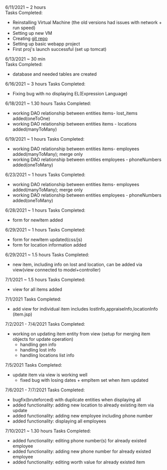 6/11/2021 ~ 2 hours  
Tasks Completed:
* Reinstalling Virtual Machine (the old versions had issues with network + run speed)
* Setting up new VM
* Creating [git repo](https://github.com/mturchanov-matc-school-projects/museum.git)
* Setting up basic webapp project
* First proj's launch successful (set up tomcat)


6/13/2021 ~ 30 min  
Tasks Completed:
* database and needed tables are created

6/16/2021 ~ 3 hours
Tasks Completed:
* Fixing bug with no displaying EL(Expression Language) 

6/18/2021 ~ 1.30 hours
Tasks Completed:
* working DAO relationship between entities items- lost_items added(oneToOne)
* working DAO relationship between entities items - locations added(manyToMany)

6/19/2021 ~ 1 hours
Tasks Completed:
* working DAO relationship between entities items- employees added(manyToMany); merge only
* working DAO relationship between entities employees - phoneNumbers added(oneToMany)


6/23/2021 ~ 1 hours
Tasks Completed:
* working DAO relationship between entities items- employees added(manyToMany); merge only
* working DAO relationship between entities employees - phoneNumbers added(oneToMany)

6/28/2021 ~ 1 hours
Tasks Completed:
* form for newItem added

6/29/2021 ~ 1 hours
Tasks Completed:
* form for newItem updated(css/js)
* form for location information added

6/29/2021 ~ 1.5 hours
Tasks Completed:
* new item, including info on lost and location, can be added via view(view connected to model+controller)

7/1/2021 ~ 1.5 hours
Tasks Completed:
* view for all items added


7/1/2021
Tasks Completed:
* add view for individual item includes lostInfo,appraiseInfo,locationInfo (item.jsp)


7/2/2021 - 7/4/2021
Tasks Completed:
* working on updating item entity from view (setup for merging item objects for update operation)
    * handling gen info
    * handling lost info
    * handling locations list info
  
7/5/2021
Tasks Completed:
* update item via view is working well 
    * fixed bug with losing dates + empItem set when item updated


7/6/2021 - 7/7/2021
Tasks Completed:
* bugfix(bruteforced) with duplicate entities when displaying all
* added functionality: adding new location to already existing item via update
* added functionality: adding new employee including phone number
* added functionality: displaying all employees


7/10/2021 ~ 1.30 hours
Tasks Completed:
* added functionality: editing  phone number(s) for already existed employee
* added functionality: adding new phone number for already existed employee
* added functionality: editing worth value for already existed item




    


